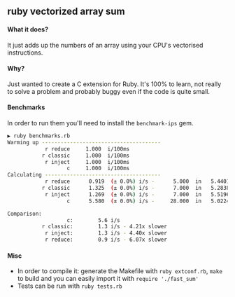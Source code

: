 ## ruby vectorized array sum

#### What it does?
It just adds up the numbers of an array using your CPU's vectorised instructions.

#### Why?
Just wanted to create a C extension for Ruby.
It's 100% to learn, not really to solve a problem and probably buggy even if the code is quite small.

#### Benchmarks
In order to run them you'll need to install the `benchmark-ips` gem.
```bash
▶ ruby benchmarks.rb
Warming up --------------------------------------
            r reduce     1.000  i/100ms
           r classic     1.000  i/100ms
            r inject     1.000  i/100ms
                   c     1.000  i/100ms
Calculating -------------------------------------
            r reduce      0.919  (± 0.0%) i/s -      5.000  in   5.440189s
           r classic      1.325  (± 0.0%) i/s -      7.000  in   5.283851s
            r inject      1.269  (± 0.0%) i/s -      7.000  in   5.519670s
                   c      5.580  (± 0.0%) i/s -     28.000  in   5.022475s

Comparison:
                   c:        5.6 i/s
           r classic:        1.3 i/s - 4.21x slower
            r inject:        1.3 i/s - 4.40x slower
            r reduce:        0.9 i/s - 6.07x slower
```
#### Misc
- In order to compile it: generate the Makefile with `ruby extconf.rb`, `make` to build and you can easily import it with `require './fast_sum'`
- Tests can be run with 
`ruby tests.rb`
